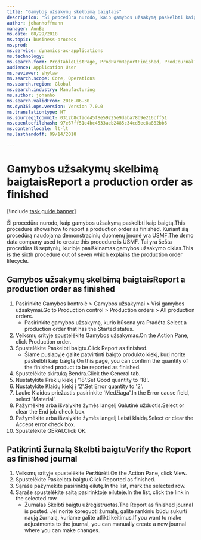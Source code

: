 ```yaml
--- 
title: "Gamybos užsakymų skelbimą baigtais"
description: "Ši procedūra nurodo, kaip gamybos užsakymą paskelbti kaip baigtą."
author: johanhoffmann
manager: AnnBe
ms.date: 08/29/2018
ms.topic: business-process
ms.prod: 
ms.service: dynamics-ax-applications
ms.technology: 
ms.search.form: ProdTableListPage, ProdParmReportFinished, ProdJournalTransProd
audience: Application User
ms.reviewer: shylaw
ms.search.scope: Core, Operations
ms.search.region: Global
ms.search.industry: Manufacturing
ms.author: johanho
ms.search.validFrom: 2016-06-30
ms.dyn365.ops.version: Version 7.0.0
ms.translationtype: HT
ms.sourcegitcommit: 0312b8cfadd45f8e59225e9daba78b9e216cff51
ms.openlocfilehash: 97e67ff51e4bc4533aeb2485c34cd5ec8a882bb6
ms.contentlocale: lt-lt
ms.lasthandoff: 09/14/2018

---
```

# <a name="report-a-production-order-as-finished"></a><span data-ttu-id="a1aa0-103">Gamybos užsakymų skelbimą baigtais</span><span class="sxs-lookup"><span data-stu-id="a1aa0-103">Report a production order as finished</span></span>

[!include [task guide banner](../../includes/task-guide-banner.md)]

<span data-ttu-id="a1aa0-104">Ši procedūra nurodo, kaip gamybos užsakymą paskelbti kaip baigtą.</span><span class="sxs-lookup"><span data-stu-id="a1aa0-104">This procedure shows how to report a production order as finished.</span></span> <span data-ttu-id="a1aa0-105">Kuriant šią procedūrą naudojama demonstracinių duomenų įmonė yra USMF.</span><span class="sxs-lookup"><span data-stu-id="a1aa0-105">The demo data company used to create this procedure is USMF.</span></span> <span data-ttu-id="a1aa0-106">Tai yra šešta procedūra iš septynių, kurioje paaiškinamas gamybos užsakymo ciklas.</span><span class="sxs-lookup"><span data-stu-id="a1aa0-106">This is the sixth procedure out of seven which explains the production order lifecycle.</span></span>


## <a name="report-a-production-order-as-finished"></a><span data-ttu-id="a1aa0-107">Gamybos užsakymų skelbimą baigtais</span><span class="sxs-lookup"><span data-stu-id="a1aa0-107">Report a production order as finished</span></span>
1. <span data-ttu-id="a1aa0-108">Pasirinkite Gamybos kontrolė > Gamybos užsakymai > Visi gamybos užsakymai.</span><span class="sxs-lookup"><span data-stu-id="a1aa0-108">Go to Production control > Production orders > All production orders.</span></span>
    * <span data-ttu-id="a1aa0-109">Pasirinkite gamybos užsakymą, kurio būsena yra Pradėta.</span><span class="sxs-lookup"><span data-stu-id="a1aa0-109">Select a production order that has the Started status.</span></span>  
2. <span data-ttu-id="a1aa0-110">Veiksmų srityje spustelėkite Gamybos užsakymas.</span><span class="sxs-lookup"><span data-stu-id="a1aa0-110">On the Action Pane, click Production order.</span></span>
3. <span data-ttu-id="a1aa0-111">Spustelėkite Paskelbti baigtu.</span><span class="sxs-lookup"><span data-stu-id="a1aa0-111">Click Report as finished.</span></span>
    * <span data-ttu-id="a1aa0-112">Šiame puslapyje galite patvirtinti baigto produkto kiekį, kurį norite paskelbti kaip baigtą.</span><span class="sxs-lookup"><span data-stu-id="a1aa0-112">On this page, you can confirm the quantity of the finished product to be reported as finished.</span></span>  
4. <span data-ttu-id="a1aa0-113">Spustelėkite skirtuką Bendra.</span><span class="sxs-lookup"><span data-stu-id="a1aa0-113">Click the General tab.</span></span>
5. <span data-ttu-id="a1aa0-114">Nustatykite Prekių kiekį į '18'.</span><span class="sxs-lookup"><span data-stu-id="a1aa0-114">Set Good quantity to '18'.</span></span>
6. <span data-ttu-id="a1aa0-115">Nustatykite Klaidų kiekį į '2'.</span><span class="sxs-lookup"><span data-stu-id="a1aa0-115">Set Error quantity to '2'.</span></span>
7. <span data-ttu-id="a1aa0-116">Lauke Klaidos priežastis pasirinkite 'Medžiaga'.</span><span class="sxs-lookup"><span data-stu-id="a1aa0-116">In the Error cause field, select 'Material'.</span></span>
8. <span data-ttu-id="a1aa0-117">Pažymėkite arba išvalykite žymės langelį Galutinė užduotis.</span><span class="sxs-lookup"><span data-stu-id="a1aa0-117">Select or clear the End job check box.</span></span>
9. <span data-ttu-id="a1aa0-118">Pažymėkite arba išvalykite žymės langelį Leisti klaidą.</span><span class="sxs-lookup"><span data-stu-id="a1aa0-118">Select or clear the Accept error check box.</span></span>
10. <span data-ttu-id="a1aa0-119">Spustelėkite GERAI.</span><span class="sxs-lookup"><span data-stu-id="a1aa0-119">Click OK.</span></span>

## <a name="verify-the-report-as-finished-journal"></a><span data-ttu-id="a1aa0-120">Patikrinti žurnalą Skelbti baigtu</span><span class="sxs-lookup"><span data-stu-id="a1aa0-120">Verify the Report as finished journal</span></span>
1. <span data-ttu-id="a1aa0-121">Veiksmų srityje spustelėkite Peržiūrėti.</span><span class="sxs-lookup"><span data-stu-id="a1aa0-121">On the Action Pane, click View.</span></span>
2. <span data-ttu-id="a1aa0-122">Spustelėkite Paskelbta baigtu.</span><span class="sxs-lookup"><span data-stu-id="a1aa0-122">Click Reported as finished.</span></span>
3. <span data-ttu-id="a1aa0-123">Sąraše pažymėkite pasirinktą eilutę.</span><span class="sxs-lookup"><span data-stu-id="a1aa0-123">In the list, mark the selected row.</span></span>
4. <span data-ttu-id="a1aa0-124">Sąraše spustelėkite saitą pasirinktoje eilutėje.</span><span class="sxs-lookup"><span data-stu-id="a1aa0-124">In the list, click the link in the selected row.</span></span>
    * <span data-ttu-id="a1aa0-125">Žurnalas Skelbti baigtu užregistruotas.</span><span class="sxs-lookup"><span data-stu-id="a1aa0-125">The Report as finished journal is posted.</span></span> <span data-ttu-id="a1aa0-126">Jei norite koreguoti žurnalą, galite rankiniu būdu sukurti naują žurnalą, kuriame galite atlikti keitimus.</span><span class="sxs-lookup"><span data-stu-id="a1aa0-126">If you want to make adjustments to the journal, you can manually create  a new journal where you can make changes.</span></span>  


